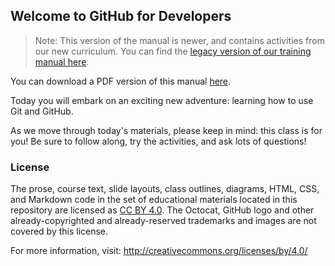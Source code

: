 ## Welcome to GitHub for Developers
> Note: This version of the manual is newer, and contains activities from our new curriculum. You can find the [legacy version of our training manual here](https://githubtraining.github.io/training-manual/legacy-manual.html).

You can download a PDF version of this manual [here](https://githubtraining.github.io/training-manual/GH4D.pdf).

Today you will embark on an exciting new adventure: learning how to use Git and GitHub.

As we move through today's materials, please keep in mind: this class is for you! Be sure to follow along, try the activities, and ask lots of questions!

### License

The prose, course text, slide layouts, class outlines, diagrams, HTML, CSS, and Markdown code in the set of educational materials located in this repository are licensed as [CC BY 4.0](http://creativecommons.org/licenses/by/4.0/legalcode). The Octocat, GitHub logo and other already-copyrighted and already-reserved trademarks and images are not covered by this license.

For more information, visit: http://creativecommons.org/licenses/by/4.0/
